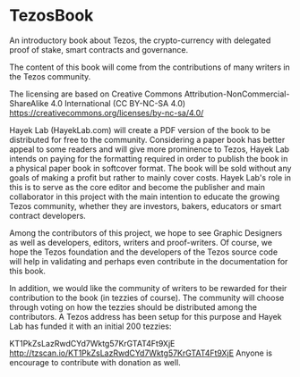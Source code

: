 # TezosBook
An introductory book about Tezos, the crypto-currency with delegated proof of stake, smart contracts and governance.

The content of this book will come from the contributions of many writers in the Tezos community. 

The licensing are based on Creative Commons Attribution-NonCommercial-ShareAlike 4.0 International (CC BY-NC-SA 4.0)
https://creativecommons.org/licenses/by-nc-sa/4.0/

Hayek Lab (HayekLab.com) will create a PDF version of the book to be distributed for free to the community. Considering
a paper book has better appeal to some readers and will give more prominence to Tezos, Hayek Lab intends on paying for
the formatting required in order to publish the book in a physical paper book in softcover format. The book will be sold
without any goals of making a profit but rather to mainly cover costs. Hayek Lab's role in this is to serve as
the core editor and become the publisher and main collaborator in this project with the main intention to educate the growing Tezos
community, whether they are investors, bakers, educators or smart contract developers.

Among the contributors of this project, we hope to see Graphic Designers as well as developers, editors, writers and 
proof-writers. Of course, we hope the Tezos foundation and the developers of the Tezos source code will help in 
validating and perhaps even contribute in the documentation for this book. 

In addition, we would like the community of writers to be rewarded for their contribution to the book (in tezzies 
of course). The community will choose through voting on how the tezzies should be distributed among the 
contributors. A Tezos address has been setup for this purpose and Hayek Lab has funded it with an initial 200 tezzies:

KT1PkZsLazRwdCYd7Wktg57KrGTAT4Ft9XjE
http://tzscan.io/KT1PkZsLazRwdCYd7Wktg57KrGTAT4Ft9XjE
Anyone is encourage to contribute with donation as well. 
